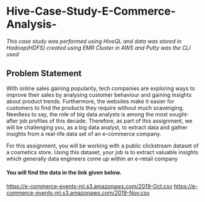 # Hive-Case-Study-E-Commerce-Analysis-
<i>This case study was performed using HiveQL and data was stored in Hadoop(HDFS) created using EMR Cluster in AWS and Putty was the CLI used</i>


## Problem Statement

With online sales gaining popularity, tech companies are exploring ways to improve their sales by analysing customer behaviour and gaining insights about product trends. 
Furthermore, the websites make it easier for customers to find the products they require without much scavenging. 
Needless to say, the role of big data analysts is among the most sought-after job profiles of this decade. 
Therefore, as part of this assignment, we will be challenging you, as a big data analyst, to extract data and gather insights from a real-life data set of an e-commerce company.

For this assignment, you will be working with a public clickstream dataset of a cosmetics store. 
Using this dataset, your job is to extract valuable insights which generally data engineers come up within an e-retail company

#### You will find the data in the link given below.
https://e-commerce-events-ml.s3.amazonaws.com/2019-Oct.csv
https://e-commerce-events-ml.s3.amazonaws.com/2019-Nov.csv
